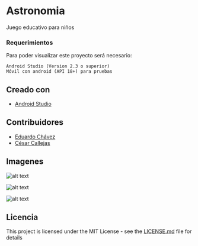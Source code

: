 # Astronomia
Juego educativo para niños

### Requerimientos
Para poder visualizar este proyecto será necesario:

```
Android Studio (Version 2.3 o superior)
Móvil con android (API 18+) para pruebas 
```

## Creado con

* [Android Studio](https://developer.android.com/studio/index.html) 

## Contribuidores

* [Eduardo Chávez](https://github.com/eduardo3150)
* [César Callejas](https://github.com/LyckanSv)

## Imagenes

![alt text](http://i.imgur.com/jb1lN2p.png "Logo Title Text 1")

![alt text](http://i.imgur.com/zZUPQlU.png "Logo Title Text 1")

![alt text](http://i.imgur.com/8bbh0h3.png "Logo Title Text 1")

## Licencia

This project is licensed under the MIT License - see the [LICENSE.md](LICENSE) file for details
